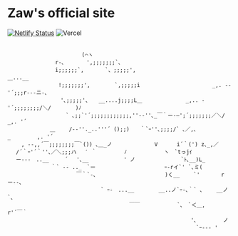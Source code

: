 # Zaw's official site

[![Netlify Status](https://api.netlify.com/api/v1/badges/eefd75eb-aff1-4cfe-9f25-89c51cd6ac6d/deploy-status)](https://app.netlify.com/sites/zaw/deploys)
![Vercel](http://therealsujitk-vercel-badge.vercel.app/?app=therealsujitk-vercel-badge)
<br>
<br>

```
　　　　　　　　　　　　　　(⌒ヽ
　　　　　　　　　r‐､　 　　 ',;;;;;;;`､
　　　　　　　　　i;;;;;;`,　　　　`、;;;;;',　　　　　　　　　　　　　　　　　　＿...__
　　　　　　　　　 !;;;;;;;',　　　　 `,;;;;;i　　　　　　　　　　　　　 _,. -‐ '´;;;r‐--ニ‐､
　　　　　　　　　　'､;;;;;'、　　__....j;;;;L＿　　　　　　 　 _,.. -'´;;;;;;;;/＼/　　　　 )ﾉ
　　　　　　　　　　　` ､;;`'´;;;;;;;;;;;;,''--''､_￣｀ー-―';´;;;;;;;／＼/　　　　 _,. '´
　　　　　　　　＿　　 /‐-''._..'''´ ();;)　　｀`ｰ''､;;;;/` ､／,､_　　　　　,. '´
　　 , -‐,,´￣;;;;;;;;￣`()) ､＿_ノ　　　　　　　　V　　　 i´｀(') z､_,／
　 /´｀ｰ'´｀''､／＼;;;ハ　 ′ ｀　　 　　 ﾉ　　　　　　　ヽ　`tっjｲ
　 ー---　..__　　　´　 '､__　　　　　　 ' ノ　　　　　　　　 `ﾄ､__)L_
　　　　　　 　 ｀` ‐- .._　`ー　　　　　　　　　　　　　ｰ-rイ`' `､ミ(
　　　　　　　　　　　　　￣｀`-､　　　　　　　　　　　　　)く__　　 `'　　　　rー--､
　　　　　　　　　　　　　　　　　 ` ｰ-　...__　　　　 __..ノ`ｰ-､｀` ､　　 __ノ　　　　`､
　　　　　　　　　　　　　　　　　　　　　　　￣￣　　　　　　　`､　`＜＿,　　 r'´￣｀
　　　　　　　　　　　　　　　　　　　　　　　　　　　　　　　　　　 '､　　　　　ノ
　　　　　　　　　　　　　　　　　　　　　　　　　　　　　　　　　　 　`ｰ--‐ '
```
